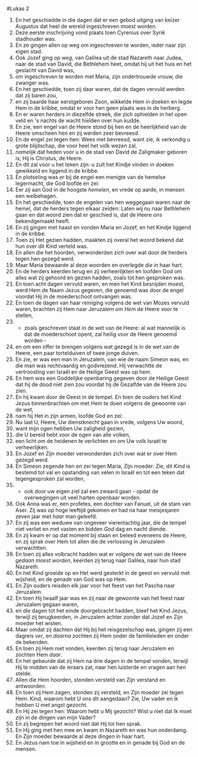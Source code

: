 #Lukas 2
1. En het geschiedde in die dagen dat er een gebod uitging van keizer Augustus dat heel de wereld ingeschreven moest worden.
2. Deze eerste inschrijving vond plaats toen Cyrenius over Syrië stadhouder was.
3. En ze gingen allen op weg om ingeschreven te worden, ieder naar zijn eigen stad.
4. Ook Jozef ging *op weg*, van Galilea uit de stad Nazareth naar Judea, naar de stad van David, die Bethlehem heet, omdat hij uit het huis en het geslacht van David was,
5. om ingeschreven te worden met Maria, zijn ondertrouwde vrouw, die zwanger was.
6. En het geschiedde, toen zij daar waren, dat de dagen vervuld werden dat zij baren zou,
7. en zij baarde haar eerstgeboren Zoon, wikkelde Hem in doeken en legde Hem in de kribbe, omdat er voor hen geen plaats was in de herberg.
8. En er waren herders in diezelfde streek, die zich ophielden in het open veld en 's nachts de wacht hielden over hun kudde.
9. En zie, een engel van de Heere stond bij hen en de heerlijkheid van de Heere omscheen hen en zij werden zeer bevreesd.
10. En de engel zei tegen hen: Wees niet bevreesd, want zie, ik verkondig u grote blijdschap, die voor heel het volk wezen zal,
11. *namelijk* dat heden voor u in de stad van David de Zaligmaker geboren is; Hij is Christus, de Heere.
12. En dit zal voor u het teken zijn: u zult het Kindje vinden in doeken gewikkeld en liggend in de kribbe.
13. En plotseling was *er* bij de engel een menigte van de hemelse legermacht, die God loofde en zei:
14. Eer *zij* aan God in de hoogste *hemelen*, en vrede op aarde, in mensen een welbehagen.
15. En het geschiedde, toen de engelen van hen weggegaan waren naar de hemel, dat de herders tegen elkaar zeiden: Laten wij nu naar Bethlehem gaan en dat woord zien dat er geschied is, dat de Heere ons bekendgemaakt heeft.
16. En zij gingen met haast en vonden Maria en Jozef, en het Kindje liggend in de kribbe.
17. Toen zij Het gezien hadden, maakten zij overal het woord bekend dat hun over dit Kind verteld was.
18. En allen die het hoorden, verwonderden zich over wat door de herders tegen hen gezegd werd.
19. Maar Maria bewaarde al deze woorden en overlegde *die* in haar hart.
20. En de herders keerden terug en zij verheerlijkten en loofden God om alles wat zij gehoord en gezien hadden, zoals tot hen gesproken was.
21. En toen acht dagen vervuld waren, en men het Kind besnijden moest, werd Hem de Naam Jezus gegeven, die genoemd was door de engel voordat Hij in de moederschoot ontvangen was.
22. En toen de dagen van haar reiniging volgens de wet van Mozes vervuld waren, brachten zij Hem naar Jeruzalem om *Hem* de Heere voor te stellen,
23. - zoals geschreven staat in de wet van de Heere: al wat mannelijk is dat de moederschoot opent, zal heilig voor de Heere genoemd worden -
24. en om een offer te brengen volgens wat gezegd is in de wet van de Heere, een paar tortelduiven of twee jonge duiven.
25. En zie, er was een man in Jeruzalem, van wie de naam Simeon was, en die man was rechtvaardig en godvrezend. Hij verwachtte de vertroosting van Israël en de Heilige Geest was op hem.
26. En hem was een Goddelijke openbaring gegeven door de Heilige Geest dat hij de dood niet zien zou voordat hij de Gezalfde van de Heere zou zien.
27. En hij kwam door de Geest in de tempel. En toen de ouders het Kind Jezus binnenbrachten om met Hem te doen volgens de gewoonte van de wet,
28. nam hij Het in zijn armen, loofde God en zei:
29. Nu laat U, Heere, Uw dienstknecht gaan in vrede, volgens Uw woord,
30. want mijn ogen hebben Uw zaligheid gezien,
31. die U bereid hebt voor de ogen van alle volken,
32. een licht om de heidenen te verlichten en om Uw volk Israël te verheerlijken.
33. En Jozef en Zijn moeder verwonderden zich over wat er over Hem gezegd werd.
34. En Simeon zegende hen en zei tegen Maria, Zijn moeder: Zie, dit *Kind* is bestemd tot val en opstanding van velen in Israël en tot een teken dat tegengesproken zal worden,
35. - ook door uw eigen ziel zal een zwaard gaan - opdat de overwegingen uit veel harten openbaar worden.
36. Ook Anna was er, een profetes, een dochter van Fanuel, uit de stam van Aser. Zij was op hoge leeftijd gekomen en had na haar meisjesjaren zeven jaar met *haar* man geleefd.
37. En zij was een weduwe van ongeveer vierentachtig jaar, die de tempel niet verliet en met vasten en bidden *God* dag en nacht diende.
38. En zij kwam er op dat moment bij staan en beleed eveneens de Heere, en zij sprak over Hem tot allen die de verlossing in Jeruzalem verwachtten.
39. En toen zij alles volbracht hadden wat er volgens de wet van de Heere *gedaan moest worden*, keerden zij terug naar Galilea, naar hun stad Nazareth.
40. En het Kind groeide op en Het werd gesterkt in de geest en vervuld met wijsheid, en de genade van God was op Hem.
41. En Zijn ouders reisden elk jaar voor het feest van het Pascha naar Jeruzalem.
42. En toen Hij twaalf jaar was en zij naar de gewoonte van het feest naar Jeruzalem gegaan waren,
43. en *die* dagen tot het einde doorgebracht hadden, bleef het Kind Jezus, terwijl zij terugkeerden, in Jeruzalem achter zonder dat Jozef en Zijn moeder het wisten.
44. Maar omdat zij dachten dat Hij bij het reisgezelschap was, gingen zij een dagreis *ver*, en *daarna* zochten zij Hem onder de familieleden en onder de bekenden.
45. En toen zij Hem niet vonden, keerden zij terug naar Jeruzalem en zochten Hem *daar*.
46. En het gebeurde dat zij Hem na drie dagen in de tempel vonden, terwijl Hij te midden van de leraars zat, naar hen luisterde en vragen aan hen stelde.
47. Allen die Hem hoorden, stonden versteld van Zijn verstand en antwoorden.
48. En toen zij Hem zagen, stonden zij versteld, en Zijn moeder zei tegen Hem: Kind, waarom hebt U ons dit aangedaan? Zie, Uw vader en ik hebben U met angst gezocht.
49. En Hij zei tegen hen: Waarom hebt u Mij gezocht? Wist u niet dat Ik moet zijn in de dingen van mijn Vader?
50. En zij begrepen het woord niet dat Hij tot hen sprak.
51. En Hij ging met hen mee en kwam in Nazareth en was hun onderdanig. En Zijn moeder bewaarde al deze dingen in haar hart.
52. En Jezus nam toe in wijsheid en in grootte en in genade bij God en de mensen.
